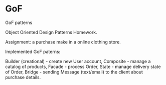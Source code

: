 # GoF
GoF patterns


Object Oriented Design Patterns Homework.

Assignment: a purchase make in a online clothing store.

Implemented GoF paterns:

Builder (creational) - create new User account,
Composite - manage a catalog of products,
Facade - process Order,
State - manage delivery state of Order,
Bridge - sending Message (text/email) to the client about purchase details.
